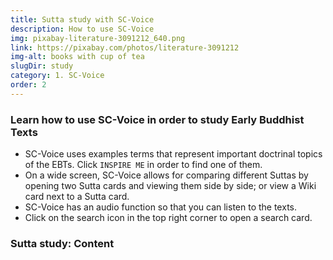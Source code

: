 ```yaml
---
title: Sutta study with SC-Voice
description: How to use SC-Voice
img: pixabay-literature-3091212_640.png
link: https://pixabay.com/photos/literature-3091212
img-alt: books with cup of tea
slugDir: study
category: 1. SC-Voice
order: 2
---
```


### Learn how to use SC-Voice in order to study Early Buddhist Texts

- SC-Voice uses examples terms that represent important doctrinal topics of the EBTs. Click `INSPIRE ME` in order to find one of them.
- On a wide screen, SC-Voice allows for comparing different Suttas by opening two Sutta cards and viewing them side by side; or view a Wiki card next to a Sutta card.
- SC-Voice has an audio function so that you can listen to the texts.
- Click on the search icon in the top right corner to open a search card.

### Sutta study: Content

